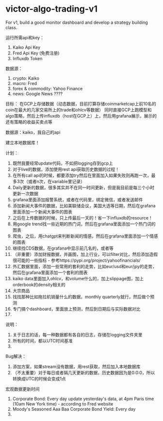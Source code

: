 # victor-algo-trading-v1
 For v1, build a good monitor dashboard and develop a strategy building class.

运行所需api和key：
1. Kaiko Api Key
2. Fred Api Key (免费注册)
3. Influxdb Token

数据源：
1. crypto: Kaiko
2. macro: Fred
3. forex & commodity: Yahoo Finance
4. news: Google News ????

目标：
在GCP上存储数据（动态数据，目前打算存储coinmarketcap上前10名的coin在最大的几家交易所上的trade和ohlcv等数据）
同时直接GCP上跑模型和algo策略，然后上传influxdb（host在GCP上）上，然后用grafana展示，展示的还有策略的收益买卖点等

数据源：kaiko，我自己的api

建立本地数据库！


计划：
1. 既然我要经常update代码，不如把logging存到gcp上
2. 对于live的数据，添加使用rest api获取历史数据的过程！
3. 在所有call api的时候，都要添加try然后在里面加入如果失败则再跑一次，最多3次（或者n次，在variable里记录） 
4. Daily更新的数据，很多其实并不在同一时间更新，但是我目前是每三个小时更新一次数据
5. grafana里面添加报警系统，或者在代码里，绑定微信，或者发送邮件
6. 添加新闻大事件的数据，比如美联储会议，美国大选等日期，然后在grafana里面添加一个新闻大事件的图表
7. 之后在上传数据的时候，只上传最后一天的！省一下influxdb的resource！
8. 用google trend找一些近期的热门词，然后在grafana里面添加一个热门词的图表
9. 爬虫，之后，用chatgpt来判断新闻的情感，然后在grafana里面添加一个情感的图表
10. 继续找CDS数据，在grafana中显示前几名的，或者等
11. （非重要）添加财报数据，并画图，加上行业，可以filter对比，然后添加造假很可能的一些指标 - 参考https://pypi.org/project/yahoofinancials/
12. 外汇数据里面，添加一些常用的套利的走势，比如eur/usd和eur/jpy的走势，然后在grafana里面添加一个套利的图表
13. kaiko data里面加入ohlcv，和volume什么的，加上slippage图，加上orderbook的density相关的
14. 大宗商品
15. 找找那种比如拖拉机销量什么的数据，monthly quarterly就行，然后做个预测
16. 专门搞个dashboard，里面放上预测，然后到日期后与实际数据对比
17.


说明：
1. 关于日志的话，每一种数据都有各自的日志，存储在logging文件夹里
2. 所有的时间，都以UTC时间基准
3. 


Bug解决：
1. 添加方案，如果stream没有数据，用rest获取，然后加入本地数据库
2. （不太重要）对于每日或者隔几天更新的数据，历史数据因为是0:0:0，所以转换成UTC的时候会变成1点


宏观数据更新时间
1. Corporate Bond: Every day update yesterday's data, at 4pm Paris time (10am New York time) - according to Fred website
2. Moody's Seasoned Aaa Baa Corporate Bond Yield: Every day
3. 